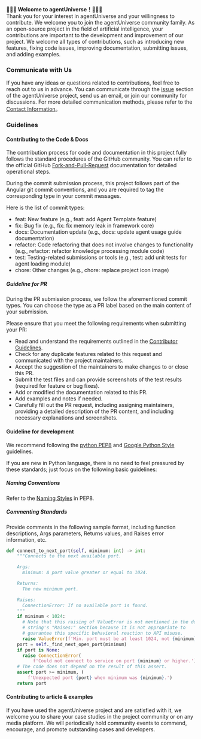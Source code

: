 **🎈🎈🎈 Welcome to agentUniverse！🎉🎉🎉**  
Thank you for your interest in agentUniverse and your willingness to contribute. We welcome you to join the agentUniverse community family. As an open-source project in the field of artificial intelligence, your contributions are important to the development and improvement of our project. We welcome all types of contributions, such as introducing new features, fixing code issues, improving documentation, submitting issues, and adding examples.

### Communicate with Us
If you have any ideas or questions related to contributions, feel free to reach out to us in advance. You can communicate through the [issue](https://github.com/antgroup/agentUniverse/issues) section of the agentUniverse project, send us an email, or join our community for discussions. For more detailed communication methods, please refer to the [Contact Information](docs/guidebook/en/Contact_Us.md)。

### Guidelines
#### Contributing to the Code & Docs
The contribution process for code and documentation in this project fully follows the standard procedures of the GitHub community. You can refer to the official GitHub [Fork-and-Pull-Request](https://docs.github.com/en/get-started/exploring-projects-on-github/contributing-to-a-project) documentation for detailed operational steps.

During the commit submission process, this project follows part of the Angular git commit conventions, and you are required to tag the corresponding type in your commit messages.

Here is the list of commit types:
* feat: New feature (e.g., feat: add Agent Template feature)
* fix: Bug fix (e.g., fix: fix memory leak in framework core)
* docs: Documentation update (e.g., docs: update agent usage guide documentation)
* refactor: Code refactoring that does not involve changes to functionality (e.g., refactor: refactor knowledge processing module code)
* test: Testing-related submissions or tools (e.g., test: add unit tests for agent loading module)
* chore: Other changes (e.g., chore: replace project icon image)

##### Guideline for PR
During the PR submission process, we follow the aforementioned commit types. You can choose the type as a PR label based on the main content of your submission.

Please ensure that you meet the following requirements when submitting your PR:

- Read and understand the requirements outlined in the [Contributor Guidelines](https://github.com/antgroup/agentUniverse/blob/master/CONTRIBUTING.md).
- Check for any duplicate features related to this request and communicated with the project maintainers.
- Accept the suggestion of the maintainers to make changes to or close this PR.
- Submit the test files and can provide screenshots of the test results (required for feature or bug fixes).
- Add or modified the documentation related to this PR.
- Add examples and notes if needed.
- Carefully fill out the PR request, including assigning maintainers, providing a detailed description of the PR content, and including necessary explanations and screenshots.

#### Guideline for development
We recommend following the [python PEP8](https://peps.python.org/pep-0008/) and [Google Python Style](https://google.github.io/styleguide/pyguide.html) guidelines.

If you are new in Python language, there is no need to feel pressured by these standards; just focus on the following basic guidelines:

##### Naming Conventions
Refer to the [Naming Styles](https://peps.python.org/pep-0008/#naming-conventions) in PEP8.

##### Commenting Standards
Provide comments in the following sample format, including function descriptions, Args parameters, Returns values, and Raises error information, etc.
```python
def connect_to_next_port(self, minimum: int) -> int:
    """Connects to the next available port.

    Args:
      minimum: A port value greater or equal to 1024.

    Returns:
      The new minimum port.

    Raises:
      ConnectionError: If no available port is found.
    """
    if minimum < 1024:
      # Note that this raising of ValueError is not mentioned in the doc
      # string's "Raises:" section because it is not appropriate to
      # guarantee this specific behavioral reaction to API misuse.
      raise ValueError(f'Min. port must be at least 1024, not {minimum}.')
    port = self._find_next_open_port(minimum)
    if port is None:
      raise ConnectionError(
          f'Could not connect to service on port {minimum} or higher.')
    # The code does not depend on the result of this assert.
    assert port >= minimum, (
        f'Unexpected port {port} when minimum was {minimum}.')
    return port
```

#### Contributing to article & examples
If you have used the agentUniverse project and are satisfied with it, we welcome you to share your case studies in the project community or on any media platform. We will periodically hold community events to commend, encourage, and promote outstanding cases and developers.
